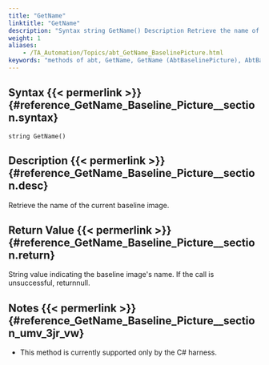 ```yaml
--- 
title: "GetName"
linktitle: "GetName"
description: "Syntax string GetName() Description Retrieve the name of the current baseline image. Return Value String value indicating the baseline image's name. If the call is unsuccessful, return null . Notes ..."
weight: 1
aliases: 
    - /TA_Automation/Topics/abt_GetName_BaselinePicture.html
keywords: "methods of abt, GetName, GetName (AbtBaselinePicture), AbtBaselinePicture, getname, abtbaselinepicture getname, name of current baseline image, current baseline image name"
---
```


## Syntax {{< permerlink >}} {#reference_GetName_Baseline_Picture__section.syntax} 

`string GetName()`

## Description {{< permerlink >}} {#reference_GetName_Baseline_Picture__section.desc} 

Retrieve the name of the current baseline image.

## Return Value {{< permerlink >}} {#reference_GetName_Baseline_Picture__section.return} 

String value indicating the baseline image's name. If the call is unsuccessful, returnnull.

## Notes {{< permerlink >}} {#reference_GetName_Baseline_Picture__section_umv_3jr_vw} 

-   This method is currently supported only by the C\# harness.



